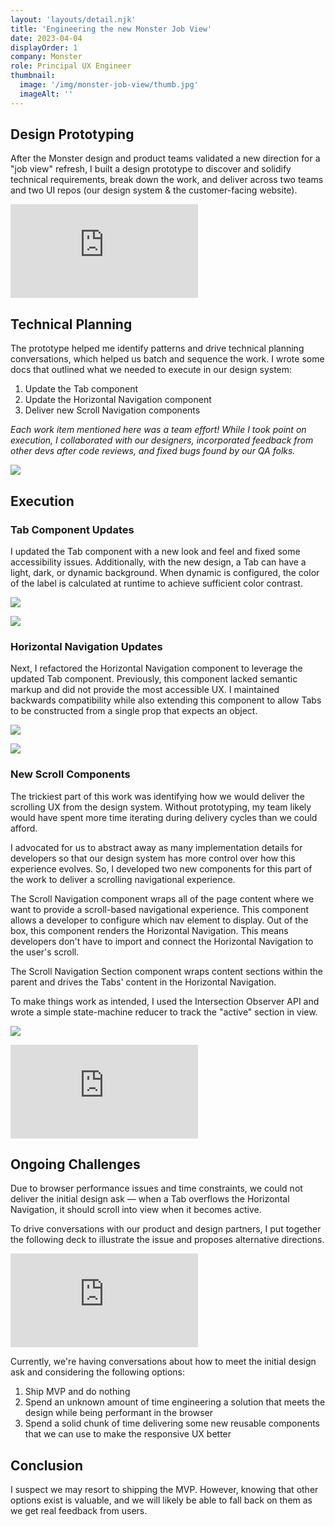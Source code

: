 ```yaml
---
layout: 'layouts/detail.njk'
title: 'Engineering the new Monster Job View'
date: 2023-04-04
displayOrder: 1
company: Monster
role: Principal UX Engineer
thumbnail:
  image: '/img/monster-job-view/thumb.jpg'
  imageAlt: ''
---
```


## Design Prototyping

After the Monster design and product teams validated a new direction for a "job view" refresh, I built a design prototype to discover and solidify technical requirements, break down the work, and deliver across two teams and two UI repos (our design system & the customer-facing website).

<div class="video-wrapper"><iframe style="aspect-ratio: 3508 / 1870" src="https://player.vimeo.com/video/814942505" frameborder="0" allow="autoplay; fullscreen; picture-in-picture" allowfullscreen  title="job-view-scroll-proto.mov"></iframe></div>

## Technical Planning

The prototype helped me identify patterns and drive technical planning conversations, which helped us batch and sequence the work. I wrote some docs that outlined what we needed to execute in our design system:

1. Update the Tab component
2. Update the Horizontal Navigation component
3. Deliver new Scroll Navigation components

_Each work item mentioned here was a team effort! While I took point on execution, I collaborated with our designers, incorporated feedback from other devs after code reviews, and fixed bugs found by our QA folks._

![](/img/monster-job-view/01.jpg)

## Execution

### Tab Component Updates

I updated the Tab component with a new look and feel and fixed some accessibility issues. Additionally, with the new design, a Tab can have a light, dark, or dynamic background. When dynamic is configured, the color of the label is calculated at runtime to achieve sufficient color contrast.

![](/img/monster-job-view/02.jpg)

![](/img/monster-job-view/03.jpg)

### Horizontal Navigation Updates

Next, I refactored the Horizontal Navigation component to leverage the updated Tab component. Previously, this component lacked semantic markup and did not provide the most accessible UX. I maintained backwards compatibility while also extending this component to allow Tabs to be constructed from a single prop that expects an object.

![](/img/monster-job-view/04.jpg)

![](/img/monster-job-view/05.jpg)

### New Scroll Components

The trickiest part of this work was identifying how we would deliver the scrolling UX from the design system. Without prototyping, my team likely would have spent more time iterating during delivery cycles than we could afford.

I advocated for us to abstract away as many implementation details for developers so that our design system has more control over how this experience evolves. So, I developed two new components for this part of the work to deliver a scrolling navigational experience.

The Scroll Navigation component wraps all of the page content where we want to provide a scroll-based navigational experience. This component allows a developer to configure which nav element to display. Out of the box, this component renders the Horizontal Navigation. This means developers don't have to import and connect the Horizontal Navigation to the user's scroll.

The Scroll Navigation Section component wraps content sections within the parent and drives the Tabs' content in the Horizontal Navigation.

To make things work as intended, I used the Intersection Observer API and wrote a simple state-machine reducer to track the "active" section in view.

![](/img/monster-job-view/06.jpg)

<div class="video-wrapper">
<iframe style="aspect-ratio: 2638 / 1720" src="https://player.vimeo.com/video/814932791?h=37f3a79843" frameborder="0" allow="autoplay; fullscreen; picture-in-picture" allowfullscreen style="position:absolute;top:0;left:0;width:100%;height:100%;" title="scroll-nav"></iframe>
</div>

## Ongoing Challenges

Due to browser performance issues and time constraints, we could not deliver the initial design ask — when a Tab overflows the Horizontal Navigation, it should scroll into view when it becomes active.

To drive conversations with our product and design partners, I put together the following deck to illustrate the issue and proposes alternative directions.

<div class="video-wrapper">
<iframe style="aspect-ratio: 3584 / 2240" src="https://player.vimeo.com/video/814932758?h=6c3c63fe02" frameborder="0" allow="autoplay; fullscreen; picture-in-picture" allowfullscreen style="position:absolute;top:0;left:0;width:100%;height:100%;" title="horizontal-nav-overflow-issue"></iframe>
</div>

Currently, we're having conversations about how to meet the initial design ask and considering the following options:

1. Ship MVP and do nothing
2. Spend an unknown amount of time engineering a solution that meets the design while being performant in the browser
3. Spend a solid chunk of time delivering some new reusable components that we can use to make the responsive UX better

## Conclusion

I suspect we may resort to shipping the MVP. However, knowing that other options exist is valuable, and we will likely be able to fall back on them as we get real feedback from users.
